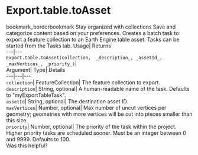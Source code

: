  
#  Export.table.toAsset 
bookmark_borderbookmark Stay organized with collections  Save and categorize content based on your preferences.
Creates a batch task to export a feature collection to an Earth Engine table asset. Tasks can be started from the Tasks tab. 
Usage| Returns  
---|---  
`Export.table.toAsset(collection,  _description_, _assetId_, _maxVertices_, _priority_)`|   
Argument|  Type| Details  
---|---|---  
`collection`| FeatureCollection| The feature collection to export.  
`description`| String, optional| A human-readable name of the task. Defaults to "myExportTableTask".  
`assetId`| String, optional| The destination asset ID.  
`maxVertices`| Number, optional| Max number of uncut vertices per geometry; geometries with more vertices will be cut into pieces smaller than this size.  
`priority`| Number, optional| The priority of the task within the project. Higher priority tasks are scheduled sooner. Must be an integer between 0 and 9999. Defaults to 100.  
Was this helpful?
